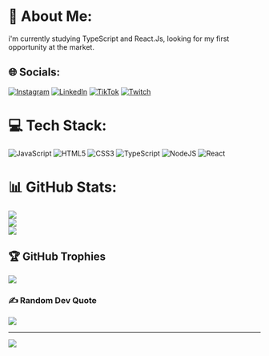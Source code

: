 # 💫 About Me:
i'm currently studying TypeScript and React.Js, looking for my first opportunity at the market.


## 🌐 Socials:
[![Instagram](https://img.shields.io/badge/Instagram-%23E4405F.svg?logo=Instagram&logoColor=white)](https://instagram.com/luiz_ricardoa) [![LinkedIn](https://img.shields.io/badge/LinkedIn-%230077B5.svg?logo=linkedin&logoColor=white)](https://linkedin.com/in/luizricardodtaraujo) [![TikTok](https://img.shields.io/badge/TikTok-%23000000.svg?logo=TikTok&logoColor=white)](https://tiktok.com/@luizricardoa) [![Twitch](https://img.shields.io/badge/Twitch-%239146FF.svg?logo=Twitch&logoColor=white)](https://twitch.tv/luixxz) 

# 💻 Tech Stack:
![JavaScript](https://img.shields.io/badge/javascript-%23323330.svg?style=for-the-badge&logo=javascript&logoColor=%23F7DF1E) ![HTML5](https://img.shields.io/badge/html5-%23E34F26.svg?style=for-the-badge&logo=html5&logoColor=white) ![CSS3](https://img.shields.io/badge/css3-%231572B6.svg?style=for-the-badge&logo=css3&logoColor=white) ![TypeScript](https://img.shields.io/badge/typescript-%23007ACC.svg?style=for-the-badge&logo=typescript&logoColor=white) ![NodeJS](https://img.shields.io/badge/node.js-6DA55F?style=for-the-badge&logo=node.js&logoColor=white) ![React](https://img.shields.io/badge/react-%2320232a.svg?style=for-the-badge&logo=react&logoColor=%2361DAFB)
# 📊 GitHub Stats:
![](https://github-readme-stats.vercel.app/api?username=luizricardoa&theme=dark&hide_border=false&include_all_commits=true&count_private=true)<br/>
![](https://github-readme-streak-stats.herokuapp.com/?user=luizricardoa&theme=dark&hide_border=false)<br/>
![](https://github-readme-stats.vercel.app/api/top-langs/?username=luizricardoa&theme=dark&hide_border=false&include_all_commits=true&count_private=true&layout=compact)

## 🏆 GitHub Trophies
![](https://github-profile-trophy.vercel.app/?username=luizricardoa&theme=darkhub&no-frame=false&no-bg=false&margin-w=4)

### ✍️ Random Dev Quote
![](https://quotes-github-readme.vercel.app/api?type=horizontal&theme=merko)

---
[![](https://visitcount.itsvg.in/api?id=luizricardoa&icon=2&color=9)](https://visitcount.itsvg.in)

<!-- Proudly created with GPRM ( https://gprm.itsvg.in ) -->
